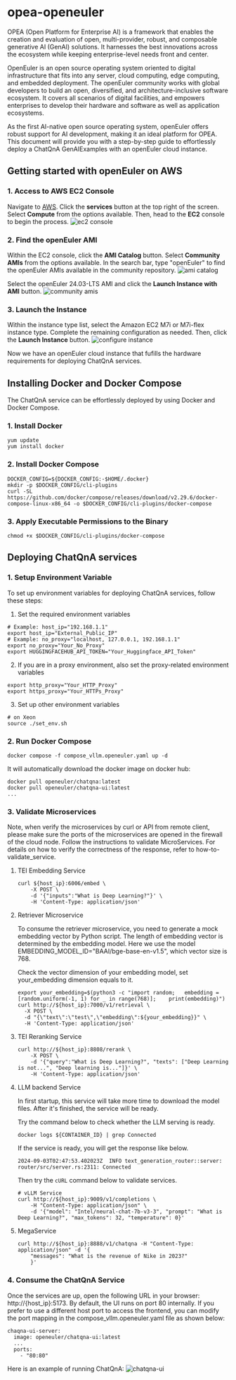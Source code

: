 # opea-openeuler
OPEA (Open Platform for Enterprise AI) is a framework that enables the creation and evaluation of open, multi-provider, robust, and composable generative AI (GenAI) solutions. 
It harnesses the best innovations across the ecosystem while keeping enterprise-level needs front and center.

OpenEuler is an open source operating system oriented to digital infrastructure that fits into any server, cloud computing, edge computing, and embedded deployment.
The openEuler community works with global developers to build an open, diversified, and architecture-inclusive software ecosystem. 
It covers all scenarios of digital facilities, and empowers enterprises to develop their hardware and software as well as application ecosystems.

As the first AI-native open source operating system, openEuler offers robust support for AI development, making it an ideal platform for OPEA.
This document will provide you with a step-by-step guide to effortlessly deploy a ChatQnA GenAIExamples with an openEuler cloud instance.

## Getting started with openEuler on AWS
### 1. Access to AWS EC2 Console
Navigate to [AWS](https://aws.amazon.com/). Click the **services** button at the top right of the screen. Select **Compute** from the options available. Then, head to the **EC2** console to begin the process.
![ec2 console](./pics/ec2-console.png)

### 2. Find the openEuler AMI 
Within the EC2 console, click the **AMI Catalog** button. Select **Community AMIs** from the options available. In the search bar, type "openEuler" to find the openEuler AMIs available in the community repository.
![ami catalog](./pics/ami-catalog.png)

Select the openEuler 24.03-LTS AMI and click the **Launch Instance with AMI** button.
![community amis](./pics/community-amis.png)

### 3. Launch the Instance 
Within the instance type list, select the Amazon EC2 M7i or M7i-flex instance type. Complete the remaining configuration as needed. Then, click the **Launch Instance** button.
![configure instance](./pics/configure-instance.png)

Now we have an openEuler cloud instance that fufills the hardware requirements for deploying ChatQnA services.

## Installing Docker and Docker Compose
The ChatQnA service can be effortlessly deployed by using Docker and Docker Compose.

### 1. Install Docker
```shell
yum update
yum install docker
```

### 2. Install Docker Compose
```shell
DOCKER_CONFIG=${DOCKER_CONFIG:-$HOME/.docker}
mkdir -p $DOCKER_CONFIG/cli-plugins
curl -SL https://github.com/docker/compose/releases/download/v2.29.6/docker-compose-linux-x86_64 -o $DOCKER_CONFIG/cli-plugins/docker-compose
```
### 3. Apply Executable Permissions to the Binary
```shell
chmod +x $DOCKER_CONFIG/cli-plugins/docker-compose
```

## Deploying ChatQnA services
### 1. Setup Environment Variable
To set up environment variables for deploying ChatQnA services, follow these steps:

1. Set the required environment variables
```shell
# Example: host_ip="192.168.1.1"
export host_ip="External_Public_IP"
# Example: no_proxy="localhost, 127.0.0.1, 192.168.1.1"
export no_proxy="Your_No_Proxy"
export HUGGINGFACEHUB_API_TOKEN="Your_Huggingface_API_Token"
```

2. If you are in a proxy environment, also set the proxy-related environment variables
```shell
export http_proxy="Your_HTTP_Proxy"
export https_proxy="Your_HTTPs_Proxy"
```
3. Set up other environment variables
```shell
# on Xeon
source ./set_env.sh
```
### 2. Run Docker Compose
```shell
docker compose -f compose_vllm.openeuler.yaml up -d
```

It will automatically download the docker image on docker hub:
```shell
docker pull openeuler/chatqna:latest
docker pull openeuler/chatqna-ui:latest
...
```
### 3. Validate Microservices
Note, when verify the microservices by curl or API from remote client, please make sure the ports of the microservices are opened in the firewall of the cloud node.
Follow the instructions to validate MicroServices.
For details on how to verify the correctness of the response, refer to how-to-validate_service.
1. TEI Embedding Service

   ```shell
   curl ${host_ip}:6006/embed \
       -X POST \
       -d '{"inputs":"What is Deep Learning?"}' \
       -H 'Content-Type: application/json'
   ```
2. Retriever Microservice

   To consume the retriever microservice, you need to generate a mock embedding vector by Python script. 
   The length of embedding vector is determined by the embedding model. Here we use the model EMBEDDING_MODEL_ID="BAAI/bge-base-en-v1.5", which vector size is 768.

   Check the vector dimension of your embedding model, set your_embedding dimension equals to it.
   ```shell
   export your_embedding=$(python3 -c "import random;   embedding = [random.uniform(-1, 1) for _ in range(768)];    print(embedding)")
   curl http://${host_ip}:7000/v1/retrieval \
     -X POST \
     -d "{\"text\":\"test\",\"embedding\":${your_embedding}}" \
     -H 'Content-Type: application/json'
   ```
3. TEI Reranking Service

   ```shell
   curl http://${host_ip}:8808/rerank \
       -X POST \
       -d '{"query":"What is Deep Learning?", "texts": ["Deep Learning is not...", "Deep learning is..."]}' \
       -H 'Content-Type: application/json'
   ```
4. LLM backend Service

   In first startup, this service will take more time to download the model files.
   After it's finished, the service will be ready.

   Try the command below to check whether the LLM serving is ready.
   ```shell
   docker logs ${CONTAINER_ID} | grep Connected
   ```

   If the service is ready, you will get the response like below.
   ```shell
   2024-09-03T02:47:53.402023Z  INFO text_generation_router::server: router/src/server.rs:2311: Connected
   ```

   Then try the `cURL` command below to validate services.
   ```shell
   # vLLM Service
   curl http://${host_ip}:9009/v1/completions \
       -H "Content-Type: application/json" \
       -d '{"model": "Intel/neural-chat-7b-v3-3", "prompt": "What is Deep Learning?", "max_tokens": 32, "temperature": 0}'
   ```
5. MegaService
   ```shell
   curl http://${host_ip}:8888/v1/chatqna -H "Content-Type: application/json" -d '{
       "messages": "What is the revenue of Nike in 2023?"
       }'
   ```
### 4. Consume the ChatQnA Service
Once the services are up, open the following URL in your browser: http://{host_ip}:5173. 
By default, the UI runs on port 80 internally. 
If you prefer to use a different host port to access the frontend, you can modify the port mapping in the compose_vllm.openeuler.yaml file as shown below:
```shell
chaqna-ui-server:
  image: openeuler/chatqna-ui:latest
  ...
  ports:
    - "80:80"
```

Here is an example of running ChatQnA:
![chatqna-ui](./pics/chatqna-ui.png)

